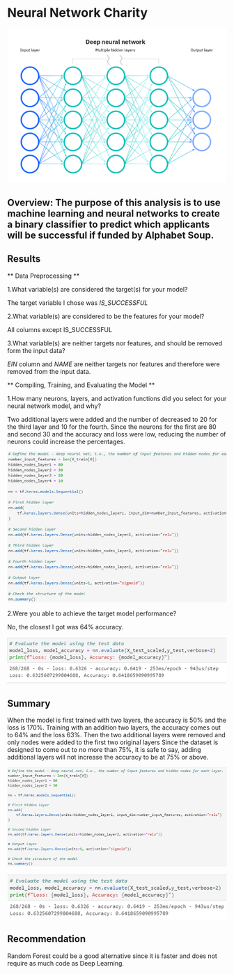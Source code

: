 # **Neural Network Charity**

![nn](Images/nn.png)

## **Overview:** The purpose of this analysis is to use machine learning and neural networks to create a binary classifier to predict which applicants will be successful if funded by Alphabet Soup. 


## **Results**

** Data Preprocessing **

1.What variable(s) are considered the target(s) for your model?

 The target variable I chose was *IS_SUCCESSFUL*

2.What variable(s) are considered to be the features for your model?

 All columns except IS_SUCCESSFUL

3.What variable(s) are neither targets nor features, and should be removed form the input data?

 *EIN* column and *NAME* are neither targets nor features and therefore were removed from the input data. 

** Compiling, Training, and Evaluating the Model **

1.How many neurons, layers, and activation functions did you select for your neural      network model, and why?

 Two additional layers were added and the number of decreased to 20 for the third layer and 10 for the fourth. Since the neurons for the first are 80 and second 30 and the accuracy and loss were low, reducing the number of neurons could increase the percentages. 

![added_layers](Images/added_layers.png)

2.Were you able to achieve the target model performance?

 No, the closest I got was 64% accuracy.

![second_train](Images/second_train.png)

## **Summary**
When the model is first trained with two layers, the accuracy is 50% and the loss is 170%. Training with an addition two layers, the accuracy comes out to 64% and the loss 63%. Then the two additional layers were removed and only nodes were added to the first two original layers Since the dataset is designed to come out to no more than 75%, it is safe to say, adding additional layers will not increase the accuracy to be at 75% or above. 

![original_layers](Images/original_layers.png)

![first_train](Images/first_train.png)

## **Recommendation**
Random Forest could be a good alternative since it is faster and does not require as much code as Deep Learning. 

